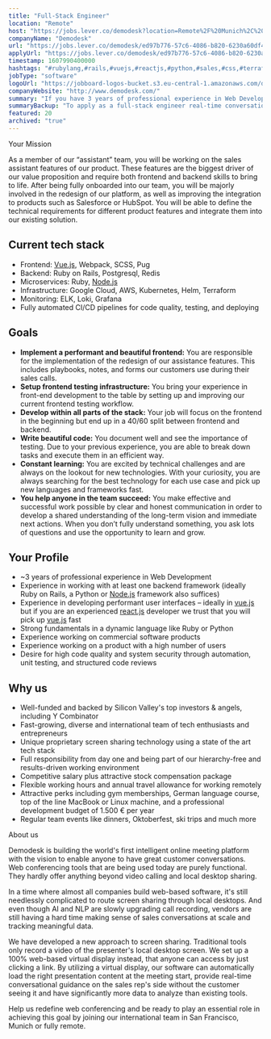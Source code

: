 ```yaml
---
title: "Full-Stack Engineer"
location: "Remote"
host: "https://jobs.lever.co/demodesk?location=Remote%2F%20Munich%2C%20Germany"
companyName: "Demodesk"
url: "https://jobs.lever.co/demodesk/ed97b776-57c6-4086-b820-6230a60df4c3"
applyUrl: "https://jobs.lever.co/demodesk/ed97b776-57c6-4086-b820-6230a60df4c3/apply"
timestamp: 1607990400000
hashtags: "#rubylang,#rails,#vuejs,#reactjs,#python,#sales,#css,#terraform,#linux,#kubernetes,#aws,#content"
jobType: "software"
logoUrl: "https://jobboard-logos-bucket.s3.eu-central-1.amazonaws.com/demodesk"
companyWebsite: "http://www.demodesk.com/"
summary: "If you have 3 years of professional experience in Web Development, Demodesk is looking for someone with your skillset."
summaryBackup: "To apply as a full-stack engineer real-time conversation assistance at Demodesk, you preferably need to have some knowledge of: #rubylang, #rails, #python."
featured: 20
archived: "true"
---
```


Your Mission 

As a member of our “assistant” team, you will be working on the sales assistant features of our product. These features are the biggest driver of our value proposition and require both frontend and backend skills to bring to life. After being fully onboarded into our team, you will be majorly involved in the redesign of our platform, as well as improving the integration to products such as Salesforce or HubSpot. You will be able to define the technical requirements for different product features and integrate them into our existing solution.

## Current tech stack

*   Frontend: [Vue.js](http://Vue.js), Webpack, SCSS, Pug
*   Backend: Ruby on Rails, Postgresql, Redis
*   Microservices: Ruby, [Node.js](http://Node.js)
*   Infrastructure: Google Cloud, AWS, Kubernetes, Helm, Terraform
*   Monitoring: ELK, Loki, Grafana
*   Fully automated CI/CD pipelines for code quality, testing, and deploying

## Goals

*   **Implement a performant and beautiful frontend:** You are responsible for the implementation of the redesign of our assistance features. This includes playbooks, notes, and forms our customers use during their sales calls.
*   **Setup frontend testing infrastructure:** You bring your experience in front-end development to the table by setting up and improving our current frontend testing workflow.
*   **Develop within all parts of the stack:** Your job will focus on the frontend in the beginning but end up in a 40/60 split between frontend and backend.
*   **Write beautiful code:** You document well and see the importance of testing. Due to your previous experience, you are able to break down tasks and execute them in an efficient way.
*   **Constant learning:** You are excited by technical challenges and are always on the lookout for new technologies. With your curiosity, you are always searching for the best technology for each use case and pick up new languages and frameworks fast.
*   **You help anyone in the team succeed:** You make effective and successful work possible by clear and honest communication in order to develop a shared understanding of the long-term vision and immediate next actions. When you don’t fully understand something, you ask lots of questions and use the opportunity to learn and grow.

## Your Profile

*   ~3 years of professional experience in Web Development
*   Experience in working with at least one backend framework (ideally Ruby on Rails, a Python or [Node.js](http://Node.js) framework also suffices)
*   Experience in developing performant user interfaces – ideally in [vue.js](http://vue.js) but if you are an experienced [react.js](http://react.js) developer we trust that you will pick up [vue.js](http://vue.js) fast
*   Strong fundamentals in a dynamic language like Ruby or Python
*   Experience working on commercial software products
*   Experience working on a product with a high number of users
*   Desire for high code quality and system security through automation, unit testing, and structured code reviews

## Why us

*   Well-funded and backed by Silicon Valley's top investors & angels, including Y Combinator
*   Fast-growing, diverse and international team of tech enthusiasts and entrepreneurs
*   Unique proprietary screen sharing technology using a state of the art tech stack
*   Full responsibility from day one and being part of our hierarchy-free and results-driven working environment
*   Competitive salary plus attractive stock compensation package
*   Flexible working hours and annual travel allowance for working remotely
*   Attractive perks including gym memberships, German language course, top of the line MacBook or Linux machine, and a professional development budget of 1.500 € per year
*   Regular team events like dinners, Oktoberfest, ski trips and much more

About us

Demodesk is building the world's first intelligent online meeting platform with the vision to enable anyone to have great customer conversations. Web conferencing tools that are being used today are purely functional. They hardly offer anything beyond video calling and local desktop sharing.

In a time where almost all companies build web-based software, it's still needlessly complicated to route screen sharing through local desktops. And even though AI and NLP are slowly upgrading call recording, vendors are still having a hard time making sense of sales conversations at scale and tracking meaningful data.

We have developed a new approach to screen sharing. Traditional tools only record a video of the presenter's local desktop screen. We set up a 100% web-based virtual display instead, that anyone can access by just clicking a link. By utilizing a virtual display, our software can automatically load the right presentation content at the meeting start, provide real-time conversational guidance on the sales rep's side without the customer seeing it and have significantly more data to analyze than existing tools.

Help us redefine web conferencing and be ready to play an essential role in achieving this goal by joining our international team in San Francisco, Munich or fully remote.
